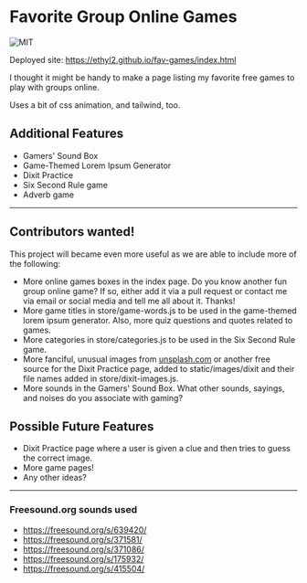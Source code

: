 # Favorite Group Online Games

![MIT](https://img.shields.io/packagist/l/doctrine/orm.svg)

Deployed site: https://ethyl2.github.io/fav-games/index.html

I thought it might be handy to make a page listing my favorite free games to play with groups online.

Uses a bit of css animation, and tailwind, too.

## Additional Features

- Gamers' Sound Box
- Game-Themed Lorem Ipsum Generator
- Dixit Practice
- Six Second Rule game
- Adverb game

---

## Contributors wanted!

This project will became even more useful as we are able to include more of the following:

- More online games boxes in the index page. Do you know another fun group online game? If so, either add it via a pull request or contact me via email or social media and tell me all about it. Thanks!
- More game titles in store/game-words.js to be used in the game-themed lorem ipsum generator. Also, more quiz questions and quotes related to games.
- More categories in store/categories.js to be used in the Six Second Rule game.
- More fanciful, unusual images from [unsplash.com](https://unsplash.com/) or another free source for the Dixit Practice page, added to static/images/dixit and their file names added in store/dixit-images.js.
- More sounds in the Gamers' Sound Box. What other sounds, sayings, and noises do you associate with gaming?

## Possible Future Features

- Dixit Practice page where a user is given a clue and then tries to guess the correct image.
- More game pages!
- Any other ideas?

---

### Freesound.org sounds used

- https://freesound.org/s/639420/
- https://freesound.org/s/371581/
- https://freesound.org/s/371086/
- https://freesound.org/s/175932/
- https://freesound.org/s/415504/
